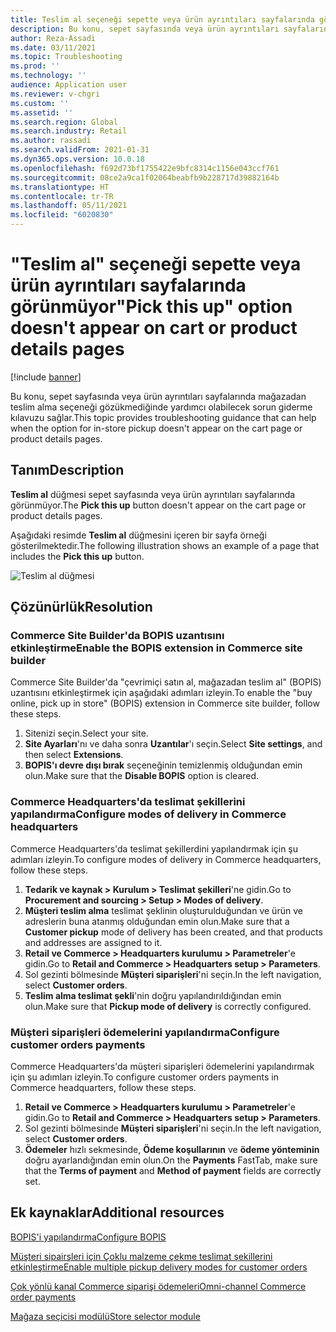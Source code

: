```yaml
---
title: Teslim al seçeneği sepette veya ürün ayrıntıları sayfalarında görünmüyor
description: Bu konu, sepet sayfasında veya ürün ayrıntıları sayfalarında mağazadan teslim alma seçeneği gözükmediğinde yardımcı olabilecek sorun giderme kılavuzu sağlar.
author: Reza-Assadi
ms.date: 03/11/2021
ms.topic: Troubleshooting
ms.prod: ''
ms.technology: ''
audience: Application user
ms.reviewer: v-chgri
ms.custom: ''
ms.assetid: ''
ms.search.region: Global
ms.search.industry: Retail
ms.author: rassadi
ms.search.validFrom: 2021-01-31
ms.dyn365.ops.version: 10.0.18
ms.openlocfilehash: f692d73bf1755422e9bfc8314c1156e043ccf761
ms.sourcegitcommit: 08ce2a9ca1f02064beabfb9b228717d39882164b
ms.translationtype: HT
ms.contentlocale: tr-TR
ms.lasthandoff: 05/11/2021
ms.locfileid: "6020830"
---
```

# <a name="pick-this-up-option-doesnt-appear-on-cart-or-product-details-pages"></a><span data-ttu-id="e382b-103">"Teslim al" seçeneği sepette veya ürün ayrıntıları sayfalarında görünmüyor</span><span class="sxs-lookup"><span data-stu-id="e382b-103">"Pick this up" option doesn't appear on cart or product details pages</span></span>

[!include [banner](../../includes/banner.md)]

<span data-ttu-id="e382b-104">Bu konu, sepet sayfasında veya ürün ayrıntıları sayfalarında mağazadan teslim alma seçeneği gözükmediğinde yardımcı olabilecek sorun giderme kılavuzu sağlar.</span><span class="sxs-lookup"><span data-stu-id="e382b-104">This topic provides troubleshooting guidance that can help when the option for in-store pickup doesn't appear on the cart page or product details pages.</span></span>

## <a name="description"></a><span data-ttu-id="e382b-105">Tanım</span><span class="sxs-lookup"><span data-stu-id="e382b-105">Description</span></span>

<span data-ttu-id="e382b-106">**Teslim al** düğmesi sepet sayfasında veya ürün ayrıntıları sayfalarında görünmüyor.</span><span class="sxs-lookup"><span data-stu-id="e382b-106">The **Pick this up** button doesn't appear on the cart page or product details pages.</span></span>

<span data-ttu-id="e382b-107">Aşağıdaki resimde **Teslim al** düğmesini içeren bir sayfa örneği gösterilmektedir.</span><span class="sxs-lookup"><span data-stu-id="e382b-107">The following illustration shows an example of a page that includes the **Pick this up** button.</span></span>

![Teslim al düğmesi](media/pickup-button-missing.jpg)

## <a name="resolution"></a><span data-ttu-id="e382b-109">Çözünürlük</span><span class="sxs-lookup"><span data-stu-id="e382b-109">Resolution</span></span>

### <a name="enable-the-bopis-extension-in-commerce-site-builder"></a><span data-ttu-id="e382b-110">Commerce Site Builder'da BOPIS uzantısını etkinleştirme</span><span class="sxs-lookup"><span data-stu-id="e382b-110">Enable the BOPIS extension in Commerce site builder</span></span>

<span data-ttu-id="e382b-111">Commerce Site Builder'da "çevrimiçi satın al, mağazadan teslim al" (BOPIS) uzantısını etkinleştirmek için aşağıdaki adımları izleyin.</span><span class="sxs-lookup"><span data-stu-id="e382b-111">To enable the "buy online, pick up in store" (BOPIS) extension in Commerce site builder, follow these steps.</span></span>

1. <span data-ttu-id="e382b-112">Sitenizi seçin.</span><span class="sxs-lookup"><span data-stu-id="e382b-112">Select your site.</span></span>
1. <span data-ttu-id="e382b-113">**Site Ayarları**'nı ve daha sonra **Uzantılar**'ı seçin.</span><span class="sxs-lookup"><span data-stu-id="e382b-113">Select **Site settings**, and then select **Extensions**.</span></span>
1. <span data-ttu-id="e382b-114">**BOPIS'ı devre dışı bırak** seçeneğinin temizlenmiş olduğundan emin olun.</span><span class="sxs-lookup"><span data-stu-id="e382b-114">Make sure that the **Disable BOPIS** option is cleared.</span></span>

### <a name="configure-modes-of-delivery-in-commerce-headquarters"></a><span data-ttu-id="e382b-115">Commerce Headquarters'da teslimat şekillerini yapılandırma</span><span class="sxs-lookup"><span data-stu-id="e382b-115">Configure modes of delivery in Commerce headquarters</span></span>

<span data-ttu-id="e382b-116">Commerce Headquarters'da teslimat şekillerdini yapılandırmak için şu adımları izleyin.</span><span class="sxs-lookup"><span data-stu-id="e382b-116">To configure modes of delivery in Commerce headquarters, follow these steps.</span></span>

1. <span data-ttu-id="e382b-117">**Tedarik ve kaynak \> Kurulum \> Teslimat şekilleri**'ne gidin.</span><span class="sxs-lookup"><span data-stu-id="e382b-117">Go to **Procurement and sourcing \> Setup \> Modes of delivery**.</span></span>
1. <span data-ttu-id="e382b-118">**Müşteri teslim alma** teslimat şeklinin oluşturulduğundan ve ürün ve adreslerin buna atanmış olduğundan emin olun.</span><span class="sxs-lookup"><span data-stu-id="e382b-118">Make sure that a **Customer pickup** mode of delivery has been created, and that products and addresses are assigned to it.</span></span>
1. <span data-ttu-id="e382b-119">**Retail ve Commerce \> Headquarters kurulumu \> Parametreler**'e gidin.</span><span class="sxs-lookup"><span data-stu-id="e382b-119">Go to **Retail and Commerce \> Headquarters setup \> Parameters**.</span></span>
1. <span data-ttu-id="e382b-120">Sol gezinti bölmesinde **Müşteri siparişleri**'ni seçin.</span><span class="sxs-lookup"><span data-stu-id="e382b-120">In the left navigation, select **Customer orders**.</span></span>
1. <span data-ttu-id="e382b-121">**Teslim alma teslimat şekli**'nin doğru yapılandırıldığından emin olun.</span><span class="sxs-lookup"><span data-stu-id="e382b-121">Make sure that **Pickup mode of delivery** is correctly configured.</span></span>

### <a name="configure-customer-orders-payments"></a><span data-ttu-id="e382b-122">Müşteri siparişleri ödemelerini yapılandırma</span><span class="sxs-lookup"><span data-stu-id="e382b-122">Configure customer orders payments</span></span>

<span data-ttu-id="e382b-123">Commerce Headquarters'da müşteri siparişleri ödemelerini yapılandırmak için şu adımları izleyin.</span><span class="sxs-lookup"><span data-stu-id="e382b-123">To configure customer orders payments in Commerce headquarters, follow these steps.</span></span>

1. <span data-ttu-id="e382b-124">**Retail ve Commerce \> Headquarters kurulumu \> Parametreler**'e gidin.</span><span class="sxs-lookup"><span data-stu-id="e382b-124">Go to **Retail and Commerce \> Headquarters setup \> Parameters**.</span></span>
1. <span data-ttu-id="e382b-125">Sol gezinti bölmesinde **Müşteri siparişleri**'ni seçin.</span><span class="sxs-lookup"><span data-stu-id="e382b-125">In the left navigation, select **Customer orders**.</span></span>
1. <span data-ttu-id="e382b-126">**Ödemeler** hızlı sekmesinde, **Ödeme koşullarının** ve **ödeme yönteminin** doğru ayarlandığından emin olun.</span><span class="sxs-lookup"><span data-stu-id="e382b-126">On the **Payments** FastTab, make sure that the **Terms of payment** and **Method of payment** fields are correctly set.</span></span>

## <a name="additional-resources"></a><span data-ttu-id="e382b-127">Ek kaynaklar</span><span class="sxs-lookup"><span data-stu-id="e382b-127">Additional resources</span></span>

[<span data-ttu-id="e382b-128">BOPIS'i yapılandırma</span><span class="sxs-lookup"><span data-stu-id="e382b-128">Configure BOPIS</span></span>](../cpe-bopis.md)

[<span data-ttu-id="e382b-129">Müşteri sipairşleri için Çoklu malzeme çekme teslimat şekillerini etkinleştirme</span><span class="sxs-lookup"><span data-stu-id="e382b-129">Enable multiple pickup delivery modes for customer orders</span></span>](../multiple-pickup-modes.md)

[<span data-ttu-id="e382b-130">Çok yönlü kanal Commerce siparişi ödemeleri</span><span class="sxs-lookup"><span data-stu-id="e382b-130">Omni-channel Commerce order payments</span></span>](../dev-itpro/commerce-payments.md)

[<span data-ttu-id="e382b-131">Mağaza seçicisi modülü</span><span class="sxs-lookup"><span data-stu-id="e382b-131">Store selector module</span></span>](../store-selector.md)
